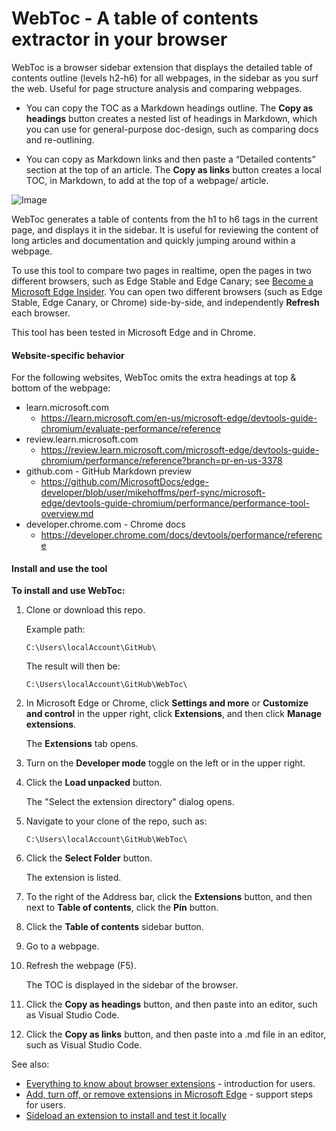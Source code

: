 # WebToc - A table of contents extractor in your browser

WebToc is a browser sidebar extension that displays the detailed table of contents outline (levels h2-h6) for all webpages, in the sidebar as you surf the web. Useful for page structure analysis and comparing webpages.

* You can copy the TOC as a Markdown headings outline.  The **Copy as headings** button creates a nested list of headings in Markdown, which you can use for general-purpose doc-design, such as comparing docs and re-outlining.

* You can copy as Markdown links and then paste a “Detailed contents” section at the top of an article.  The **Copy as links** button creates a local TOC, in Markdown, to add at the top of a webpage/ article.

![Image](https://github.com/user-attachments/assets/a8bb8a1f-582e-4563-9335-b09999c22c6e)

WebToc generates a table of contents from the h1 to h6 tags in the current page, and displays it in the sidebar. It is useful for reviewing the content of long articles and documentation and quickly jumping around within a webpage.

To use this tool to compare two pages in realtime, open the pages in two different browsers, such as Edge Stable and Edge Canary; see [Become a Microsoft Edge Insider](https://aka.ms/microsoftedge).  You can open two different browsers (such as Edge Stable, Edge Canary, or Chrome) side-by-side, and independently **Refresh** each browser.

This tool has been tested in Microsoft Edge and in Chrome.


#### Website-specific behavior

For the following websites, WebToc omits the extra headings at top & bottom of the webpage:
* learn.microsoft.com
   * https://learn.microsoft.com/en-us/microsoft-edge/devtools-guide-chromium/evaluate-performance/reference
* review.learn.microsoft.com
   * https://review.learn.microsoft.com/microsoft-edge/devtools-guide-chromium/performance/reference?branch=pr-en-us-3378
* github.com - GitHub Markdown preview
   * https://github.com/MicrosoftDocs/edge-developer/blob/user/mikehoffms/perf-sync/microsoft-edge/devtools-guide-chromium/performance/performance-tool-overview.md
* developer.chrome.com - Chrome docs
   * https://developer.chrome.com/docs/devtools/performance/reference


#### Install and use the tool

**To install and use WebToc:**

1. Clone or download this repo.

   Example path:

   `C:\Users\localAccount\GitHub\`

   The result will then be:

   `C:\Users\localAccount\GitHub\WebToc\`
 
1. In Microsoft Edge or Chrome, click **Settings and more** or **Customize and control** in the upper right, click **Extensions**, and then click **Manage extensions**.

   The **Extensions** tab opens.

1. Turn on the **Developer mode** toggle on the left or in the upper right. 

1. Click the **Load unpacked** button.

   The "Select the extension directory" dialog opens.

1. Navigate to your clone of the repo, such as:

   `C:\Users\localAccount\GitHub\WebToc\`

1. Click the **Select Folder** button.

   The extension is listed.

1. To the right of the Address bar, click the **Extensions** button, and then next to **Table of contents**, click the **Pin** button.  

1. Click the **Table of contents** sidebar button.

1. Go to a webpage.  

1. Refresh the webpage (F5).

   The TOC is displayed in the sidebar of the browser.

1. Click the **Copy as headings** button, and then paste into an editor, such as Visual Studio Code.

1. Click the **Copy as links** button, and then paste into a .md file in an editor, such as Visual Studio Code.

See also:
* [Everything to know about browser extensions](https://www.microsoft.com/edge/learning-center/everything-to-know-about-browser-extensions?form=MA13I2&msockid=3078d2dac55660f53e4ec6a8c4ec61bf) - introduction for users.
* [Add, turn off, or remove extensions in Microsoft Edge](https://support.microsoft.com/microsoft-edge/add-turn-off-or-remove-extensions-in-microsoft-edge-9c0ec68c-2fbc-2f2c-9ff0-bdc76f46b026) - support steps for users.
* [Sideload an extension to install and test it locally](https://learn.microsoft.com/microsoft-edge/extensions-chromium/getting-started/extension-sideloading)
